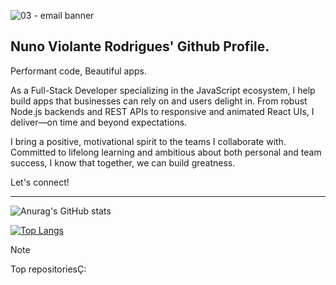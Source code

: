 
![03 - email banner](https://github.com/user-attachments/assets/4505883d-536a-4379-8b98-741d3856400d)

## Nuno Violante Rodrigues' Github Profile. 
Performant code, Beautiful apps.

As a Full-Stack Developer specializing in the JavaScript ecosystem, I help build apps that businesses can rely on and users delight in. From robust Node.js backends and REST APIs to responsive and animated React UIs, I deliver—on time and beyond expectations.

I bring a positive, motivational spirit to the teams I collaborate with. Committed to lifelong learning and ambitious about both personal and team success, I know that together, we can build greatness.

Let's connect!

---

![Anurag's GitHub stats](https://github-readme-stats.vercel.app/api?username=NVR-2023&show_icons=true&theme=transparent)

[![Top Langs](https://github-readme-stats.vercel.app/api/top-langs/?username=NVR-2023&layout=donut)](https://github.com/anuraghazra/github-readme-stats)

> [!NOTE]
> Top repositoriesÇ:
